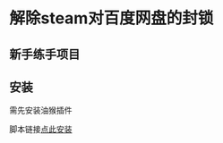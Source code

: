 # 解除steam对百度网盘的封锁 #
新手练手项目
---
## 安装 ##
需先安装油猴插件

脚本链接[点此安装](https://raw.githubusercontent.com/swhoro/steambaidupan_unlock/master/main.user.js)